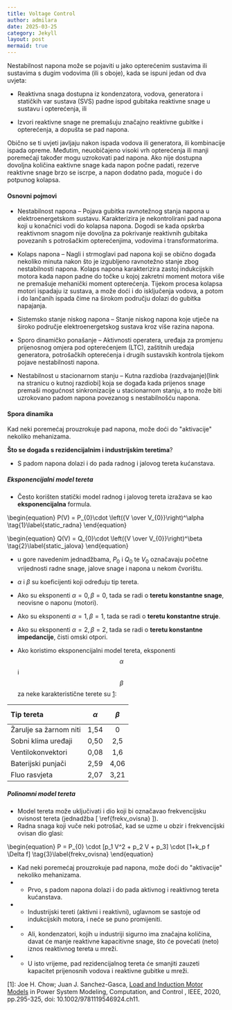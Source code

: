 ```yaml
---
title: Voltage Control
author: admilara
date: 2025-03-25
category: Jekyll
layout: post
mermaid: true
---
```


Nestabilnost napona može se pojaviti u jako opterećenim sustavima ili sustavima s dugim vodovima (ili s oboje), kada 
se ispuni jedan od dva uvjeta:

* Reaktivna snaga dostupna iz kondenzatora, vodova, generatora i statičkih var sustava (SVS) padne ispod gubitaka 
reaktivne snage u sustavu i opterećenja, ili

* Izvori reaktivne snage ne premašuju značajno reaktivne gubitke i opterećenja, a dopušta se pad napona.

Obično se ti uvjeti javljaju nakon ispada vodova ili generatora, ili kombinacije ispada opreme. Međutim, neuobičajeno 
visoki vrh opterećenja ili manji poremećaji također mogu uzrokovati pad napona. Ako nije dostupna dovoljna količina 
eaktivne snage kada napon počne padati, rezerve reaktivne snage brzo se iscrpe, a napon dodatno pada, moguće i do 
potpunog kolapsa.

#### Osnovni pojmovi

- Nestabilnost napona – Pojava gubitka ravnotežnog stanja napona u elektroenergetskom sustavu. 
Karakterizira je nekontrolirani pad napona koji u konačnici vodi do kolapsa napona. Dogodi se kada opskrba reaktivnom 
snagom nije dovoljna za pokrivanje reaktivnih gubitaka povezanih s potrošačkim opterećenjima, vodovima i transformatorima.

- Kolaps napona – Nagli i strmoglavi pad napona koji se obično događa nekoliko minuta nakon što je izgubljeno 
ravnotežno stanje zbog nestabilnosti napona. Kolaps napona karakterizira zastoj indukcijskih motora kada napon 
padne do točke u kojoj zakretni moment motora više ne premašuje mehanički moment opterećenja. 
Tijekom procesa kolapsa motori ispadaju iz sustava, a može doći i do isključenja vodova, a potom i do lančanih ispada 
čime na širokom području dolazi do gubitka napajanja. 

- Sistemsko stanje niskog napona – Stanje niskog napona koje utječe na široko područje elektroenergetskog 
sustava kroz više razina napona.

- Sporo dinamičko ponašanje – Aktivnosti operatera, uređaja za promjenu prijenosnog omjera pod opterećenjem (LTC), 
zaštitnih uređaja generatora, potrošačkih opterećenja i drugih sustavskih kontrola tijekom pojave nestabilnosti napona.

- Nestabilnost u stacionarnom stanju – Kutna razdioba (razdvajanje)[link na stranicu o kutnoj razdiobi] koja se događa kada prijenos snage premaši 
mogućnost sinkronizacije u stacionarnom stanju, a to može biti uzrokovano padom napona povezanog s nestabilnošću napona.

#### Spora dinamika

Kad neki poremećaj prouzrokuje pad napona, može doći do "aktivacije" nekoliko mehanizama.

**Što se događa s rezidencijalnim i industrijskim teretima**?
- S padom napona dolazi i do pada radnog i jalovog tereta kućanstava.

##### Eksponencijalni model tereta
- Često korišten statički model radnog i jalovog tereta izražava se kao **eksponencijalna** formula. 
    
\begin{equation}
    P(V) = P_{0}\cdot \left({V \over V_{0}}\right)^\alpha
    \tag{1}\label{static_radna}
\end{equation}
    
\begin{equation}
    Q(V) = Q_{0}\cdot \left({V \over V_{0}}\right)^\beta
    \tag{2}\label{static_jalova}
\end{equation}
    
- u gore navedenim jednadžbama, $P_{0}$ i $Q_{0}$ te $V_{0}$ označavaju početne vrijednosti radne snage, jalove snage i napona u nekom čvorištu.
- $\alpha$ i $\beta$ su koeficijenti koji određuju tip tereta.

- Ako su eksponenti $\alpha = 0, \beta = 0$, tada se radi o **teretu konstantne snage**, neovisne o naponu (motori).
- Ako su eksponenti $\alpha = 1, \beta = 1$, tada se radi o **teretu konstantne struje**.
- Ako su eksponenti $\alpha = 2, \beta = 2$, tada se radi o **teretu konstantne impedancije**, čisti omski otpori.

- Ako koristimo eksponencijalni model tereta, eksponenti $$\alpha$$ i $$\beta$$ za neke karakteristične terete su [1](https://ieeexplore.ieee.org/document/8958809):

| Tip tereta    | $$\alpha$$ | $$\beta$$ |
| :-------- | :-------: | :-------: |
| Žarulje sa žarnom niti | 1,54    | 0 |
| Sobni klima uređaji | 0,50     | 2,5 |
| Ventilokonvektori    | 0,08    | 1,6 |
| Baterijski punjači | 2,59 | 4,06 |
| Fluo rasvjeta | 2,07 | 3,21 | 

##### Polinomni model tereta 
- Model tereta može uključivati i dio koji bi označavao frekvencijsku ovisnost tereta (jednadžba [ \ref{frekv_ovisna} ]).
- Radna snaga koji vuče neki potrošač, kad se uzme u obzir i frekvencijski ovisan dio glasi:
    
\begin{equation}
    P = P_{0} \cdot [p_1 V^2 + p_2 V + p_3] \cdot [1+k_p f \Delta f]
    \tag{3}\label{frekv_ovisna}
\end{equation}
    
- Kad neki poremećaj prouzrokuje pad napona, može doći do "aktivacije" nekoliko mehanizama.
- - Prvo, s padom napona dolazi i do pada aktivnog i reaktivnog tereta kućanstava.
- - Industrijski tereti (aktivni i reaktivni), uglavnom se sastoje od indukcijskih motora, i neće se puno promijeniti.
- - Ali, kondenzatori, kojih u industriji sigurno ima značajna količina, davat će manje reaktivne kapacitivne snage, što će povećati (neto) iznos
reaktivnog tereta u mreži.
- - U isto vrijeme, pad rezidencijalnog tereta će smanjiti zauzeti kapacitet prijenosnih vodova i reaktivne gubitke u mreži.


[1]: Joe H. Chow; Juan J. Sanchez-Gasca, [Load and Induction Motor Models](https://ieeexplore.ieee.org/document/8958809) in Power System Modeling, Computation, and Control , IEEE, 2020, pp.295-325, doi: 10.1002/9781119546924.ch11.
